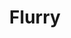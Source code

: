 ---
blog: https://flurry.com/blog
codehost: https://github.com/https://github.com/flurry
facebook: https://facebook.com/FlurryMobile
linkedin: https://linkedin.com/company/flurry-inc-
logohandle: flurry
sort: flurry
title: Flurry
twitter: https://x.com/FlurryMobile
website: https://www.flurry.com/
---